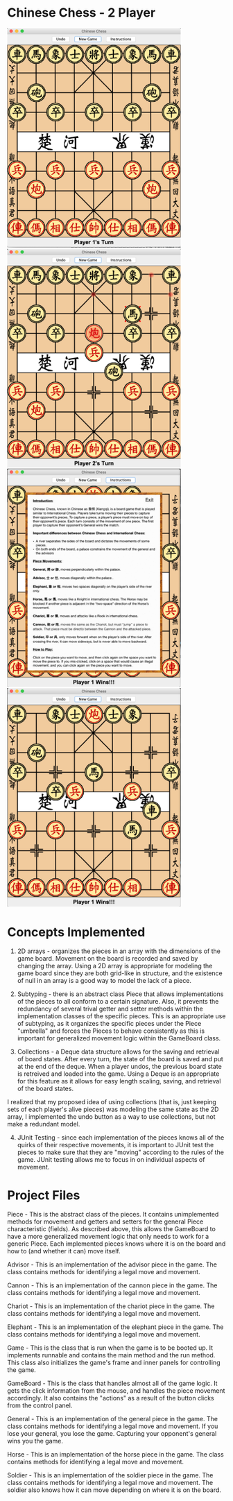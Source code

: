 # Chinese Chess - 2 Player

<img src="screenshots/start.png" width="400">     <img src="screenshots/move.png" width="400">
<img src="screenshots/instructions.png" width="400">     <img src="screenshots/end.png" width="400">

# Concepts Implemented


  1. 2D arrays - organizes the pieces in an array with the dimensions of the 
  game board. Movement on the board is recorded and saved by changing the 
  array. Using a 2D array is appropriate for modeling the game board since 
  they are both grid-like in structure, and the existence of null in an array
  is a good way to model the lack of a piece.

  2. Subtyping - there is an abstract class Piece that allows implementations
  of the pieces to all conform to a certain signature. Also, it prevents the
  redundancy of several trival getter and setter methods within the
  implementation classes of the specific pieces. This is an appropriate use 
  of subtyping, as it organizes the specific pieces under the Piece "umbrella"
  and forces the Pieces to behave consistently as this is important for 
  generalized movement logic within the GameBoard class.

  3. Collections - a Deque data structure allows for the saving and retrieval
  of board states. After every turn, the state of the board is saved and put
  at the end of the deque. When a player undos, the previous board state is
  retreived and loaded into the game. Using a Deque is an appropriate for this 
  feature as it allows for easy length scaling, saving, and retrieval of the 
  board states.
  
  I realized that my proposed idea of using collections (that is, just
  keeping sets of each player's alive pieces) was modeling the same state 
  as the 2D array, I implemented the undo button as a way to use collections,
  but not make a redundant model.

  4. JUnit Testing - since each implementation of the pieces knows all of the
  quirks of their respective movements, it is important to JUnit test the pieces
  to make sure that they are "moving" according to the rules of the game. JUnit
  testing allows me to focus in on individual aspects of movement.


# Project Files

  
  Piece - This is the abstract class of the pieces. It contains unimplemented
  methods for movement and getters and setters for the general Piece
  characteristic (fields). As described above, this allows the GameBoard to
  have a more generalized movement logic that only needs to work for a generic
  Piece. Each implemented pieces knows where it is on the board and how to (and
  whether it can) move itself.
  
  Advisor - This is an implementation of the advisor piece in the game. The
  class contains methods for identifying a legal move and movement.
  
  Cannon - This is an implementation of the cannon piece in the game. The
  class contains methods for identifying a legal move and movement.
  
  Chariot - This is an implementation of the chariot piece in the game. The
  class contains methods for identifying a legal move and movement.
  
  Elephant - This is an implementation of the elephant piece in the game. The
  class contains methods for identifying a legal move and movement.
  
  Game - This is the class that is run when the game is to be booted up. It 
  implements runnable and contains the main method and the run method. This
  class also initializes the game's frame and inner panels for controlling the
  game.
  
  GameBoard - This is the class that handles almost all of the game logic. It
  gets the click information from the mouse, and handles the piece movement
  accordingly. It also contains the "actions" as a result of the button clicks
  from the control panel.
  
  General - This is an implementation of the general piece in the game. The
  class contains methods for identifying a legal move and movement. If you 
  lose your general, you lose the game. Capturing your opponent's general wins
  you the game.
  
  Horse - This is an implementation of the horse piece in the game. The
  class contains methods for identifying a legal move and movement.
  
  Soldier - This is an implementation of the soldier piece in the game. The
  class contains methods for identifying a legal move and movement. The
  soldier also knows how it can move depending on where it is on the board.
